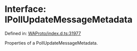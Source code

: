 # Interface: IPollUpdateMessageMetadata

Defined in: [WAProto/index.d.ts:31977](https://github.com/Fokusdotid/bail/blob/fcd0cec6f26de1fb545eb2e03fa5c63fbad99d3d/WAProto/index.d.ts#L31977)

Properties of a PollUpdateMessageMetadata.
